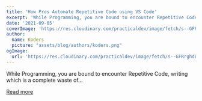 ```yaml
---
title: 'How Pros Automate Repetitive Code using VS Code'
excerpt: 'While Programming, you are bound to encounter Repetitive Code, writing which is a complete waste of...'
date: '2021-09-05'
coverImage: 'https://res.cloudinary.com/practicaldev/image/fetch/s--GFRrghdB--/c_imagga_scale,f_auto,fl_progressive,h_420,q_auto,w_1000/https://dev-to-uploads.s3.amazonaws.com/uploads/articles/gpztviiddqkh6w8v91uc.png'
author:
  name: Koders
  picture: "assets/blog/authors/koders.png"
ogImage:
  url: 'https://res.cloudinary.com/practicaldev/image/fetch/s--GFRrghdB--/c_imagga_scale,f_auto,fl_progressive,h_420,q_auto,w_1000/https://dev-to-uploads.s3.amazonaws.com/uploads/articles/gpztviiddqkh6w8v91uc.png'
---
```


While Programming, you are bound to encounter Repetitive Code, writing which is a complete waste of...

[Read more](https://dev.to/ruppysuppy/how-pros-automate-repetitive-code-using-vs-code-53b)
